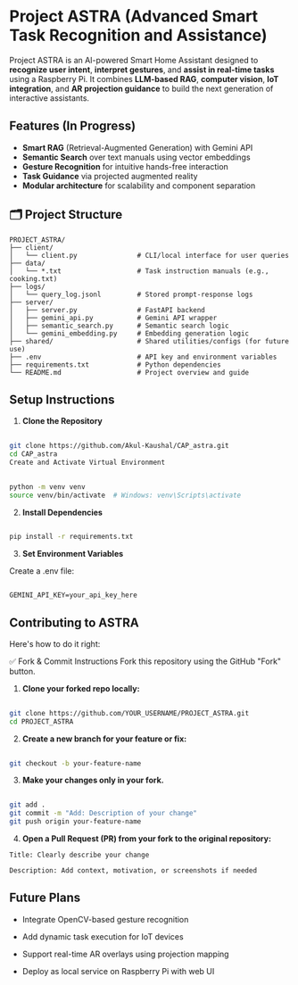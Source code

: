 # Project ASTRA (Advanced Smart Task Recognition and Assistance)

Project ASTRA is an AI-powered Smart Home Assistant designed to **recognize user intent**, **interpret gestures**, and **assist in real-time tasks** using a Raspberry Pi. It combines **LLM-based RAG**, **computer vision**, **IoT integration**, and **AR projection guidance** to build the next generation of interactive assistants.


## Features (In Progress)

- **Smart RAG** (Retrieval-Augmented Generation) with Gemini API
- **Semantic Search** over text manuals using vector embeddings
- **Gesture Recognition** for intuitive hands-free interaction
- **Task Guidance** via projected augmented reality
- **Modular architecture** for scalability and component separation



## 🗂️ Project Structure

```plaintext
PROJECT_ASTRA/
├── client/
│   └── client.py               # CLI/local interface for user queries
├── data/
│   └── *.txt                   # Task instruction manuals (e.g., cooking.txt)
├── logs/
│   └── query_log.jsonl         # Stored prompt-response logs
├── server/
│   ├── server.py               # FastAPI backend
│   ├── gemini_api.py           # Gemini API wrapper
│   ├── semantic_search.py      # Semantic search logic
│   └── gemini_embedding.py     # Embedding generation logic
├── shared/                     # Shared utilities/configs (for future use)
├── .env                        # API key and environment variables
├── requirements.txt            # Python dependencies
└── README.md                   # Project overview and guide
```



## Setup Instructions

1. **Clone the Repository**

```bash
 
git clone https://github.com/Akul-Kaushal/CAP_astra.git
cd CAP_astra
Create and Activate Virtual Environment
```

```bash
 
python -m venv venv
source venv/bin/activate  # Windows: venv\Scripts\activate
```

2. **Install Dependencies**

```bash
 
pip install -r requirements.txt
```

3. **Set Environment Variables**

Create a .env file:

```env
 
GEMINI_API_KEY=your_api_key_here
```

## Contributing to ASTRA
Here's how to do it right:

✅ Fork & Commit Instructions
Fork this repository using the GitHub "Fork" button.

1. **Clone your forked repo locally:**

```bash
 
git clone https://github.com/YOUR_USERNAME/PROJECT_ASTRA.git
cd PROJECT_ASTRA
```

2. **Create a new branch for your feature or fix:**

```bash
 
git checkout -b your-feature-name
```

3. **Make your changes only in your fork.**

```bash
 
git add .
git commit -m "Add: Description of your change"
git push origin your-feature-name
```

4. **Open a Pull Request (PR) from your fork to the original repository:**

```plaintext
Title: Clearly describe your change

Description: Add context, motivation, or screenshots if needed
```



## Future Plans
- Integrate OpenCV-based gesture recognition

- Add dynamic task execution for IoT devices

- Support real-time AR overlays using projection mapping

- Deploy as local service on Raspberry Pi with web UI

